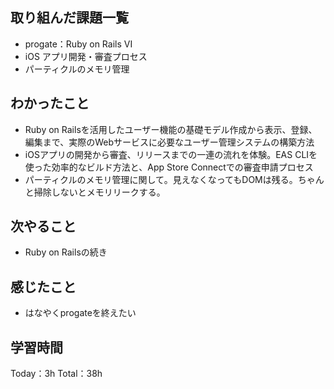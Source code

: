 ## 取り組んだ課題一覧
- progate：Ruby on Rails VI
- iOS アプリ開発・審査プロセス
- パーティクルのメモリ管理

## わかったこと
- Ruby on Railsを活用したユーザー機能の基礎モデル作成から表示、登録、編集まで、実際のWebサービスに必要なユーザー管理システムの構築方法
- iOSアプリの開発から審査、リリースまでの一連の流れを体験。EAS CLIを使った効率的なビルド方法と、App Store Connectでの審査申請プロセス
- パーティクルのメモリ管理に関して。見えなくなってもDOMは残る。ちゃんと掃除しないとメモリリークする。

## 次やること
- Ruby on Railsの続き

## 感じたこと
- はなやくprogateを終えたい

## 学習時間

Today：3h
Total：38h